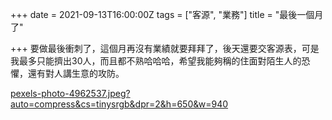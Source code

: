 +++
date = 2021-09-13T16:00:00Z
tags = ["客源", "業務"]
title = "最後一個月了"

+++
要做最後衝刺了，這個月再沒有業績就要拜拜了，後天還要交客源表，可是我最多只能擠出30人，而且都不熟哈哈哈，希望我能夠稱的住面對陌生人的恐懼，還有對人講生意的攻防。

[pexels-photo-4962537.jpeg?auto=compress&cs=tinysrgb&dpr=2&h=650&w=940](https://images.pexels.com/photos/4962537/pexels-photo-4962537.jpeg?auto=compress&cs=tinysrgb&dpr=2&h=650&w=940 "業績")